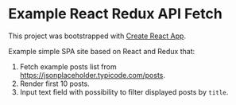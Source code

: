 # Example React Redux API Fetch

This project was bootstrapped with [Create React App](https://github.com/facebookincubator/create-react-app).

Example simple SPA site based on React and Redux that:

1. Fetch example posts list from <https://jsonplaceholder.typicode.com/posts>.
2. Render first 10 posts.
3. Input text field with possibility to filter displayed posts by `title`.

